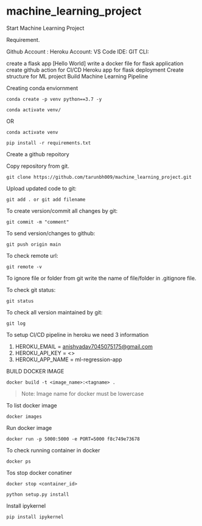 # machine_learning_project
Start Machine Learning Project

Requirement.

Github Account :
Heroku Account:
VS Code IDE:
GIT CLI:


create a flask app [Hello World]
write a docker file for flask application
create github action for CI/CD
Heroku app for flask deployment
Create structure for ML project
Build Machine Learning Pipeline


Creating conda enviornment
```
conda create -p venv python==3.7 -y
```

```
conda activate venv/
```
OR 
```
conda activate venv
```

```
pip install -r requirements.txt
```


Create a github repoitory

Copy repository from git.
```
git clone https://github.com/tarunbh009/machine_learning_project.git
```

Upload updated code to git:

```
git add . or git add filename
```

To create version/commit all changes by git:

```
git commit -m "comment"
```

To send version/changes to github:

```
git push origin main
```

To check remote url:

```
git remote -v
```

To ignore file or folder from git write the name of file/folder in .gitignore file.

To check git status:

```
git status
```

To check all version maintained by git:

```
git log
```

To setup CI/CD pipeline in heroku we need 3 information
1. HEROKU_EMAIL = anishyadav7045075175@gmail.com
2. HEROKU_API_KEY = <>
3. HEROKU_APP_NAME = ml-regression-app

BUILD DOCKER IMAGE
```
docker build -t <image_name>:<tagname> .
```
> Note: Image name for docker must be lowercase


To list docker image
```
docker images
```

Run docker image
```
docker run -p 5000:5000 -e PORT=5000 f8c749e73678
```

To check running container in docker
```
docker ps
```

Tos stop docker conatiner
```
docker stop <container_id>
```



```
python setup.py install
```


Install ipykernel

```
pip install ipykernel
```

